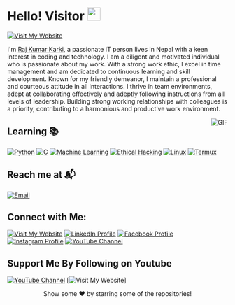 # Hello! Visitor  <img src="https://emojis.slackmojis.com/emojis/images/1531849430/4246/blob-sunglasses.gif?1531849430" width="30"/>


[![Visit My Website](https://img.shields.io/badge/RajKumar%20karki-Visit%20Website-blue)](https://www.rajkumarkarki.com.np/)

I'm [Raj Kumar Karki](https://www.rajkumarkarki.com.np/), a passionate IT person lives in Nepal with a keen interest in coding and technology. I am a diligent and motivated individual who is passionate about my work. With a strong work ethic, I excel in time management and am dedicated to continuous learning and skill development. Known for my friendly demeanor, I maintain a professional and courteous attitude in all interactions. I thrive in team environments, adept at collaborating effectively and adeptly following instructions from all levels of leadership. Building strong working relationships with colleagues is a priority, contributing to a harmonious and productive work environment.

<img align="right" alt="GIF" src="https://www.youtube.com/embed/KWAPM9fBSkQ?i=KX9YHsW1gX_2_vu3"/>

## Learning 📚


[![Python](https://img.shields.io/badge/Python-Learning-brightgreen?style=flat&logo=python)](https://www.python.org/)
[![C](https://img.shields.io/badge/C-Learning-blue?style=flat&logo=c)](https://en.wikipedia.org/wiki/C_(programming_language))
[![Machine Learning](https://img.shields.io/badge/Machine%20Learning-Learning-red?style=flat&logo=machine-learning)](https://en.wikipedia.org/wiki/Machine_learning)
[![Ethical Hacking](https://img.shields.io/badge/Ethical%20Hacking-Learning-yellow?style=flat&logo=hackaday)](https://en.wikipedia.org/wiki/Ethical_hacking)
[![Linux](https://img.shields.io/badge/Linux-Learning-orange?style=flat&logo=linux)](https://www.linux.org/)
[![Termux](https://img.shields.io/badge/Termux-Learning-lightgrey?style=flat&logo=android)](https://termux.com/)



## Reach me at 📬
[![Email](https://img.shields.io/badge/-📬%20Email-%230077B5?style=flat&logo=gmail&logoColor=white)](mailto:rajkumarkarki.com.np)



## Connect with Me:
[![Visit My Website](https://img.shields.io/badge/RajKumar%20karki-Visit%20Website-blue)](https://www.rajkumarkarki.com.np/)
[![LinkedIn Profile](https://img.shields.io/badge/LinkedIn-Profile-blue)](https://www.linkedin.com/in/)
[![Facebook Profile](https://img.shields.io/badge/Facebook-Profile-blue)](https://www.facebook.com/)
[![Instagram Profile](https://img.shields.io/badge/Instagram-Profile-blue)](https://instagram.com/)
[![YouTube Channel](https://img.shields.io/badge/YouTube-Channel-red)](https://youtube.com/@rkjing)

## Support Me By Following on Youtube 
[![YouTube Channel](https://img.shields.io/badge/YouTube-Channel-red)](https://youtube.com/@rkjing)
[![Visit My Website](https://www.rajkumarkarki.com.np/)]

<div align="center">
   Show some ❤️ by starring some of the repositories!
</div>
